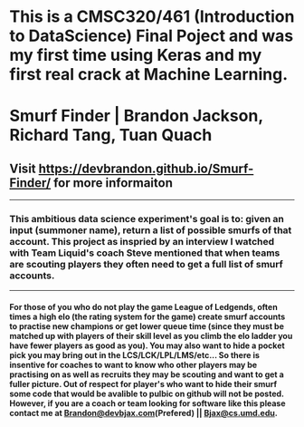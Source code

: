 # This is a CMSC320/461 (Introduction to DataScience) Final Poject and was my first time using Keras and my first real crack at Machine Learning.
# Smurf Finder | Brandon Jackson, Richard Tang, Tuan Quach
## Visit https://devbrandon.github.io/Smurf-Finder/ for more informaiton
***
### This ambitious data science experiment's goal is to: given an input (summoner name), return a list of possible smurfs of that account. This project as inspried by an interview I watched with Team Liquid's coach Steve mentioned that when teams are scouting players they often need to get a full list of smurf accounts.
****
#### For those of you who do not play the game League of Ledgends, often times a high elo (the rating system for the game) create smurf accounts to practise new champions or get lower queue time (since they must be matched up with players of their skill level as you climb the elo ladder you have fewer players as good as you). You may also want to hide a pocket pick you may bring out in the LCS/LCK/LPL/LMS/etc... So there is insentive for coaches to want to know who other players may be practising on as well as recruits they may be scouting and want to get a fuller picture. Out of respect for player's who want to hide their smurf some code that would be avalible to pulbic on github will not be posted. However, if you are a coach or team looking for software like this please contact me at Brandon@devbjax.com(Prefered) || Bjax@cs.umd.edu.
